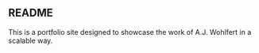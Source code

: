README
------
This is a portfolio site designed to showcase the work of A.J. Wohlfert in a scalable way.
